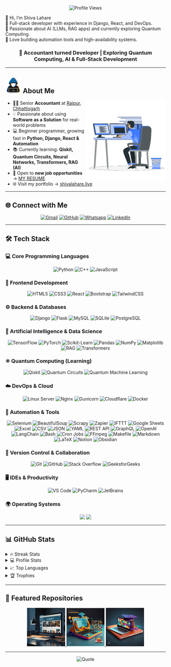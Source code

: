 <p align="center"> 
  <img src="https://komarev.com/ghpvc/?username=shivalahare&label=Profile%20views&color=0047AB&style=plastic" alt="Profile Views"/>
</p>

👋 Hi, I’m Shiva Lahare  
🔹 Full-stack developer with experience in Django, React, and DevOps.  
🔹 Passionate about AI (LLMs, RAG apps) and currently exploring Quantum Computing.  
🔹 Love building automation tools and high-availability systems.  

<h3 align="center">🚀 Accountant turned Developer | Exploring Quantum Computing, AI & Full-Stack Development</h3>

---

## <picture><img src ="https://raw.githubusercontent.com/shivalahare/shivalahare/main/about_me.gif" width = 50px></picture> About Me

<picture> 
  <img align="right" src="https://raw.githubusercontent.com/shivalahare/shivalahare/main/Right_Side.gif" width="250px">
</picture>

- 👨‍💼 Senior **Accountant** at [Raipur, Chhattisgarh](https://maps.app.goo.gl/6z8YikhbrVEuMJBc7)  
- 💡 Passionate about using **Software as a Solution** for real-world problems  
- 💻 Beginner programmer, growing fast in **Python, Django, React & Automation**  
- 📚 Currently learning: **Qiskit, Quantum Circuits, Neural Networks, Transformers, RAG (AI)**  
- 🤝 Open to **new job opportunities** → [MY RESUME]()  
- 🌐 Visit my portfolio → [shivalahare.live](https://shivalahare.live)  

---

## 🌐 Connect with Me
<p align="center">
	<a href="mailto:shiva.lahare@gmail.com"><img src="https://img.shields.io/badge/gmail-%23EA4335.svg?style=plastic&logo=gmail&logoColor=white" alt="Gmail"/></a>
	<a href="https://github.com/shivalahare"><img src="https://img.shields.io/badge/github-%23181717.svg?style=plastic&logo=github&logoColor=white" alt="GitHub"/></a>
	<a href="https://wa.me/+917879712919"><img src="https://img.shields.io/badge/whatsapp-%2325D366.svg?style=plastic&logo=whatsapp&logoColor=white" alt="Whatsapp"/></a>
	<a href="https://www.linkedin.com/in/shiva-lahare-203a46121/"><img src="https://img.shields.io/badge/linkedin-%230A66C2.svg?style=plastic&logo=linkedin&logoColor=white" alt="LinkedIn"/></a>
</p>

---

## 🛠️ Tech Stack  

### 💻 Core Programming Languages  
<p align="center">
  <img alt="Python" src="https://img.shields.io/badge/Python-3776AB?style=plastic&logo=python&logoColor=white"/>
  <img alt="C++" src="https://img.shields.io/badge/C++-00599C?style=plastic&logo=c%2B%2B&logoColor=white"/>
  <img alt="JavaScript" src="https://img.shields.io/badge/JavaScript-F7DF1E?style=plastic&logo=javascript&logoColor=black"/>
</p>  

### 🎨 Frontend Development  
<p align="center">
  <img alt="HTML5" src="https://img.shields.io/badge/HTML5-E34F26?style=plastic&logo=html5&logoColor=white"/>
  <img alt="CSS3" src="https://img.shields.io/badge/CSS3-1572B6?style=plastic&logo=css3&logoColor=white"/>
  <img alt="React" src="https://img.shields.io/badge/React-61DAFB?style=plastic&logo=react&logoColor=black"/>
  <img alt="Bootstrap" src="https://img.shields.io/badge/Bootstrap-7952B3?style=plastic&logo=bootstrap&logoColor=white"/>
  <img alt="TailwindCSS" src="https://img.shields.io/badge/TailwindCSS-38B2AC?style=plastic&logo=tailwind-css&logoColor=white"/>
</p>  

### ⚙️ Backend & Databases  
<p align="center">
  <img alt="Django" src="https://img.shields.io/badge/Django-092E20?style=plastic&logo=django&logoColor=white"/>
  <img alt="Flask" src="https://img.shields.io/badge/Flask-000000?style=plastic&logo=flask&logoColor=white"/>
  <img alt="MySQL" src="https://img.shields.io/badge/MySQL-4479A1?style=plastic&logo=mysql&logoColor=white"/>
  <img alt="SQLite" src="https://img.shields.io/badge/SQLite-003B57?style=plastic&logo=sqlite&logoColor=white"/>
  <img alt="PostgreSQL" src="https://img.shields.io/badge/PostgreSQL-336791?style=plastic&logo=postgresql&logoColor=white"/>
</p>  

### 🤖 Artificial Intelligence & Data Science  
<p align="center">
  <img alt="TensorFlow" src="https://img.shields.io/badge/TensorFlow-FF6F00?style=plastic&logo=tensorflow&logoColor=white"/>
  <img alt="PyTorch" src="https://img.shields.io/badge/PyTorch-EE4C2C?style=plastic&logo=pytorch&logoColor=white"/>
  <img alt="Scikit-Learn" src="https://img.shields.io/badge/Scikit--Learn-F7931E?style=plastic&logo=scikit-learn&logoColor=white"/>
  <img alt="Pandas" src="https://img.shields.io/badge/Pandas-150458?style=plastic&logo=pandas&logoColor=white"/>
  <img alt="NumPy" src="https://img.shields.io/badge/Numpy-013243?style=plastic&logo=numpy&logoColor=white"/>
  <img alt="Matplotlib" src="https://img.shields.io/badge/Matplotlib-11557C?style=plastic&logo=plotly&logoColor=white"/>
  <img alt="RAG" src="https://img.shields.io/badge/RAG-%2300C7B7.svg?style=plastic&logo=OpenAI&logoColor=white"/>
  <img alt="Transformers" src="https://img.shields.io/badge/Transformers-NLP-yellow?style=plastic&logo=huggingface&logoColor=white"/>
</p>  

### ⚛️ Quantum Computing (Learning)  
<p align="center">
  <img alt="Qiskit" src="https://img.shields.io/badge/Qiskit-6929C4?style=plastic&logo=ibm&logoColor=white"/>
  <img alt="Quantum Circuits" src="https://img.shields.io/badge/Quantum%20Circuits-FF1493?style=plastic&logo=quora&logoColor=white"/>
  <img alt="Quantum Machine Learning" src="https://img.shields.io/badge/QML-4CAF50?style=plastic&logo=Qiskit&logoColor=white"/>
</p>  

### ☁️ DevOps & Cloud  
<p align="center">
  <img alt="Linux Server" src="https://img.shields.io/badge/Linux%20Server-FCC624?style=plastic&logo=linux&logoColor=black"/>
  <img alt="Nginx" src="https://img.shields.io/badge/Nginx-009639?style=plastic&logo=nginx&logoColor=white"/>
  <img alt="Gunicorn" src="https://img.shields.io/badge/Gunicorn-499848?style=plastic&logo=gunicorn&logoColor=white"/>
  <img alt="Cloudflare" src="https://img.shields.io/badge/Cloudflare-F38020?style=plastic&logo=cloudflare&logoColor=white"/>
  <img alt="Docker" src="https://img.shields.io/badge/Docker-2496ED?style=plastic&logo=docker&logoColor=white"/>
</p>  

### 🤖 Automation & Tools  
<p align="center">
  <!-- Workflow Automation -->
  <img alt="Selenium" src="https://img.shields.io/badge/Selenium-43B02A?style=plastic&logo=selenium&logoColor=white"/>
  <img alt="BeautifulSoup" src="https://img.shields.io/badge/BeautifulSoup-FFD43B?style=plastic&logo=python&logoColor=black"/>
  <img alt="Scrapy" src="https://img.shields.io/badge/Scrapy-60A839?style=plastic&logo=scrapy&logoColor=white"/>
  <img alt="Zapier" src="https://img.shields.io/badge/Zapier-FF4A00?style=plastic&logo=zapier&logoColor=white"/>
  <img alt="IFTTT" src="https://img.shields.io/badge/IFTTT-000000?style=plastic&logo=ifttt&logoColor=white"/>
  
  <!-- Data Processing -->
  <img alt="Google Sheets" src="https://img.shields.io/badge/Google%20Sheets-34A853?style=plastic&logo=google-sheets&logoColor=white"/>
  <img alt="Excel" src="https://img.shields.io/badge/Microsoft%20Excel-217346?style=plastic&logo=microsoft-excel&logoColor=white"/>
  <img alt="CSV" src="https://img.shields.io/badge/CSV-005571?style=plastic&logo=files&logoColor=white"/>
  <img alt="JSON" src="https://img.shields.io/badge/JSON-000000?style=plastic&logo=json&logoColor=white"/>
  <img alt="YAML" src="https://img.shields.io/badge/YAML-CB171E?style=plastic&logo=yaml&logoColor=white"/>

  <!-- APIs / Integration -->
  <img alt="REST API" src="https://img.shields.io/badge/REST%20API-FF6F00?style=plastic&logo=fastapi&logoColor=white"/>
  <img alt="GraphQL" src="https://img.shields.io/badge/GraphQL-E10098?style=plastic&logo=graphql&logoColor=white"/>
  <img alt="OpenAI" src="https://img.shields.io/badge/OpenAI-412991?style=plastic&logo=openai&logoColor=white"/>
  <img alt="LangChain" src="https://img.shields.io/badge/LangChain-00C7B7?style=plastic&logo=python&logoColor=white"/>

  <!-- DevOps & Scripting -->
  <img alt="Bash" src="https://img.shields.io/badge/Bash-4EAA25?style=plastic&logo=gnubash&logoColor=white"/>
  <img alt="Cron Jobs" src="https://img.shields.io/badge/Cron%20Jobs-000000?style=plastic&logo=linux&logoColor=white"/>
  <img alt="FFmpeg" src="https://img.shields.io/badge/FFmpeg-007808?style=plastic&logo=ffmpeg&logoColor=white"/>
  <img alt="Makefile" src="https://img.shields.io/badge/Makefile-4479A1?style=plastic&logo=gnu&logoColor=white"/>
  
  <!-- Documentation & Workflow -->
  <img alt="Markdown" src="https://img.shields.io/badge/Markdown-000000?style=plastic&logo=markdown&logoColor=white"/>
  <img alt="LaTeX" src="https://img.shields.io/badge/LaTeX-008080?style=plastic&logo=latex&logoColor=white"/>
  <img alt="Notion" src="https://img.shields.io/badge/Notion-000000?style=plastic&logo=notion&logoColor=white"/>
  <img alt="Obsidian" src="https://img.shields.io/badge/Obsidian-483699?style=plastic&logo=obsidian&logoColor=white"/>
</p>


### 🔧 Version Control & Collaboration  
<p align="center">
  <img alt="Git" src="https://img.shields.io/badge/Git-F05033?style=plastic&logo=git&logoColor=white"/>
  <img alt="GitHub" src="https://img.shields.io/badge/GitHub-181717?style=plastic&logo=github&logoColor=white"/>
  <img alt="Stack Overflow" src="https://img.shields.io/badge/Stack%20Overflow-FE7A16?style=plastic&logo=stack-overflow&logoColor=white"/>
  <img alt="GeeksforGeeks" src="https://img.shields.io/badge/GeeksforGeeks-0F9D58?style=plastic&logo=geeksforgeeks&logoColor=white"/>
</p>  

### 🖥️ IDEs & Productivity  
<p align="center">
  <img alt="VS Code" src="https://img.shields.io/badge/VS%20Code-0078D7?style=plastic&logo=visual-studio-code&logoColor=white"/>
  <img alt="PyCharm" src="https://img.shields.io/badge/PyCharm-21D789?style=plastic&logo=pycharm&logoColor=white"/>
  <img alt="JetBrains" src="https://img.shields.io/badge/JetBrains-000000?style=plastic&logo=jetbrains&logoColor=white"/>
</p>  

### 🌍 Operating Systems  
<p align="center">
  <img src="https://img.shields.io/badge/Linux-FCC624?style=plastic&logo=linux&logoColor=black"/>
  <img src="https://img.shields.io/badge/Windows-0078D6?style=plastic&logo=windows&logoColor=white"/>
</p>


---

## 📊 GitHub Stats

<details>
<summary>🔥 Streak Stats</summary>
<p align="center">
  <img src="https://streak-stats.demolab.com?user=shivalahare&theme=tokyonight&hide_border=true" alt="GitHub Streak"/>
</p>
</details>

<details>
<summary>💻 Profile Stats</summary>
<p align="center">
  <img src="https://github-readme-stats.vercel.app/api?username=shivalahare&show_icons=true&theme=tokyonight" alt="GitHub Stats"/>
</p>
</details>

<details>
<summary>📈 Top Languages</summary>
<p align="center">
  <img src="https://github-readme-stats.vercel.app/api/top-langs/?username=shivalahare&layout=compact&theme=tokyonight" alt="Top Languages"/>
</p>
</details>

<details>
<summary>🏆 Trophies</summary>
<p align="center">
  <img src="https://github-profile-trophy.vercel.app/?username=shivalahare&theme=tokyonight&row=2&column=4" alt="Trophies"/>
</p>
</details>

---

## 📂 Featured Repositories
<p align="center">
  <a href="https://github.com/shivalahare/e-commerce-website">
    <img src="https://github.com/shivalahare/e-commerce-website/blob/main/WhatsApp%20Image%202024-09-25%20at%2012.43.38%20PM.jpeg" width=120 />
  </a>
  <a href="https://github.com/shivalahare/task-management-system">
    <img src="https://github.com/shivalahare/task-management-system/blob/main/WhatsApp%20Image%202024-09-25%20at%2012.42.27%20PM.jpeg" width=120 />
  </a>
  <a href="https://github.com/shivalahare/student-management-system">
    <img src="https://github.com/shivalahare/student-management-system/blob/main/WhatsApp%20Image%202024-09-25%20at%2012.40.48%20PM.jpeg" width=120 />
  </a>
</p>

---

<p align="center">
  <img src="https://quotes-github-readme.vercel.app/api?type=horizontal&theme=tokyonight&animation=grow_out_in&quoteCategory=programming" alt="Quote"/>
</p>
